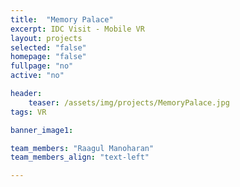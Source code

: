 ```yaml
---
title:  "Memory Palace"
excerpt: IDC Visit - Mobile VR
layout: projects   
selected: "false"
homepage: "false"
fullpage: "no"
active: "no"

header:
    teaser: /assets/img/projects/MemoryPalace.jpg
tags: VR

banner_image1:

team_members: "Raagul Manoharan"
team_members_align: "text-left"

---
```

